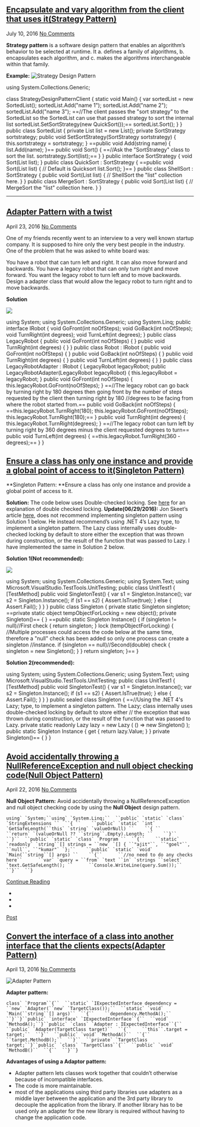 ## [Encapsulate and vary algorithm from the client that uses it(Strategy Pattern)](http://ajitgoel.net/encapsulate-vary-algorithm-client-uses-itstrategy-pattern/)

July 10, 2016 [No Comments](http://ajitgoel.net/encapsulate-vary-algorithm-client-uses-itstrategy-pattern/#respond)

**Strategy pattern** is a software design pattern that enables an algorithm’s behavior to be selected at runtime. It
a. defines a family of algorithms,
b. encapsulates each algorithm, and
c. makes the algorithms interchangeable within that family.

**Example:**
![Strategy Design Pattern](http://ajitgoel.net/wp-content/uploads/2016/07/StrategyDesignPattern.jpg)

using System.Collections.Generic;

class StrategyDesignPatternClient
{
    static void Main()
    {
        var sortedList = new SortedList();
        sortedList.Add("name 1");
        sortedList.Add("name 2");
        sortedList.Add("name 3");
        ==//The client passes the "sort strategy" to the SortedList so the SortedList can use that passed strategy to sort the internal list
        sortedList.SetSortStrategy(new QuickSort());==
        sortedList.Sort();
    }
}
public class SortedList
{
    private List<string> list = new List<string>();
    private SortStrategy sortstrategy;
    public void SetSortStrategy(SortStrategy sortstrategy)
    {
        this.sortstrategy = sortstrategy;
    }
    ==public void Add(string name)
    {
        list.Add(name);
    }==
    public void Sort()
    {
        ==//Ask the "SortStrategy" class to sort the list. 
        sortstrategy.Sort(list);==
    }
}
public interface SortStrategy
{
    void Sort(List<string> list);
}
public class QuickSort : SortStrategy
{
    ==public void Sort(List<string> list)
    {
        // Default is Quicksort
        list.Sort(); 
    }==
}
public class ShellSort : SortStrategy
{
    public void Sort(List<string> list)
    {
        // ShellSort the "list" collection here. 
    }
}
public class MergeSort : SortStrategy
{
    public void Sort(List<string> list)
    {
        // MergeSort the "list" collection here. 
    }
}

------

## [Adapter Pattern with a twist](http://ajitgoel.net/adapter-pattern-with-a-twist/)

April 23, 2016 [No Comments](http://ajitgoel.net/adapter-pattern-with-a-twist/#respond)

One of my friends recently went to an interview to a very well known startup company. It is supposed to hire only the very best people in the industry.  One of the problem that he was asked to white board was:

You have a robot that can turn left and right. It can also move forward and backwards. You have a legacy robot that can only turn right and move forward. You want the legacy robot to turn left and to move backwards. Design a adapter class that would allow the legacy robot to turn right and to move backwards.

**Solution**

![](C:\Users\ajitg\AppData\Local\Microsoft\Windows\INetCache\IE\M06XL6SB\AdapterDesignPatternWithATwist[1].jpg)

using System;
using System.Collections.Generic;
using System.Linq;
public interface IRobot
{
    void GoFront(int noOfSteps);
    void GoBack(int noOfSteps);
    void TurnRight(int degrees);
    void TurnLeft(int degrees);
}
public class LegacyRobot
{
    public void GoFront(int noOfSteps)
    {
    }
    public void TurnRight(int degrees)
    {
    }
}
public class Robot : IRobot
{
    public void GoFront(int noOfSteps)
    {
    }
    public void GoBack(int noOfSteps)
    {
    }
    public void TurnRight(int degrees)
    {
    }
    public void TurnLeft(int degrees)
    {
    }
}
public class LegacyRobotAdapter : IRobot
{
    LegacyRobot legacyRobot;
    public LegacyRobotAdapter(LegacyRobot legacyRobot)
    {
        this.legacyRobot = legacyRobot;
    }
    public void GoFront(int noOfSteps)
    {
        this.legacyRobot.GoFront(noOfSteps);
    }
   ==//The legacy robot can go back by turning right by 180 degrees then going front by the number of steps requested by the client then turning right by 180 //degrees to be facing from where the robot started from.==
    public void GoBack(int noOfSteps)
    {
        ==this.legacyRobot.TurnRight(180);
        this.legacyRobot.GoFront(noOfSteps);
        this.legacyRobot.TurnRight(180);==
    }
    public void TurnRight(int degrees)
    {
        this.legacyRobot.TurnRight(degrees);
    }
	==//The legacy robot can turn left by turning right by 360 degrees minus the client requested degrees to turn==
    public void TurnLeft(int degrees)
    {
        ==this.legacyRobot.TurnRight(360 - degrees);==
    }
}

## [Ensure a class has only one instance and provide a global point of access to it(Singleton Pattern)](http://ajitgoel.net/ensure-a-class-has-only-one-instance-and-provide-a-global-point-of-access-to-itsingleton-pattern/)

**Singleton Pattern: **Ensure a class has only one instance and provide a global point of access to it.

**Solution:**
The code below uses Double-checked locking. See [here](http://en.wikipedia.org/wiki/Double-checked_locking) for an explanation of double checked locking.
**Update(06/29/2016):**
Jon Skeet’s article [here](http://csharpindepth.com/Articles/General/Singleton.aspx), does not recommend implementing singleton pattern using Solution 1 below.
He instead recommend’s using .NET 4’s Lazy type, to implement a singleton pattern. The Lazy class internally uses double-checked locking by default to store either the exception that was thrown during construction, or the result of the function that was passed to Lazy.
I have implemented the same in Solution 2 below.

**Solution 1(Not recommended):**

![](C:\Users\ajitg\AppData\Local\Microsoft\Windows\INetCache\IE\M06XL6SB\SingletonDesignPattern-2[1].jpg)



using System;
using System.Collections.Generic;
using System.Text;
using Microsoft.VisualStudio.TestTools.UnitTesting;
public class UnitTest1
{
        [TestMethod]
        public void SingletonTest()
        {
            var s1 = Singleton.Instance();
            var s2 = Singleton.Instance();
            if (s1 == s2)
           {
            Assert.IsTrue(true);
        }
        else
        {
            Assert.Fail();
        }
    }
}
public class Singleton
{
    private static Singleton singleton;
    ==private static object tempObjectForLocking = new object();
    private Singleton()==
    {
    }
     ==public static Singleton Instance()
     {
            if (singleton != null)//First check
            {
                return singleton;
            }
            lock (tempObjectForLocking)
            {
                //Multiple processes could access the code below at the same time, therefore a "null" check has been added so only one process can create a singleton //instance. 
                if (singleton == null)//Second(double) check
                {
                    singleton = new Singleton();
                }
            }
            return singleton;
     }==
}

**Solution 2(recommended):**

using System;
using System.Collections.Generic;
using System.Text;
using Microsoft.VisualStudio.TestTools.UnitTesting;
public class UnitTest1
{
        [TestMethod]
        public void SingletonTest()
        {
            var s1 = Singleton.Instance();
            var s2 = Singleton.Instance();
            if (s1 == s2)
            {
                Assert.IsTrue(true);
            }
            else
            {
                Assert.Fail();
            }
        }
}
public sealed class Singleton
{
   ==//Using the .NET 4's Lazy<T>; type, to implement a singleton pattern. The Lazy<T>; class internally uses double-checked locking by default to  store either // the exception that was thrown during construction, or the result of the function that was passed to Lazy<T>.
	private static readonly Lazy<Singleton> lazy = new Lazy<Singleton>
	(
	  () => new Singleton()
	);    
	public static Singleton Instance 
	{ 
	  get
	  { 
    	return lazy.Value; 
	  } 
	}
	private Singleton()==
	{
	}
}

## [Avoid accidentally throwing a NullReferenceException and null object checking code(Null Object Pattern)](http://ajitgoel.net/avoid-accidentally-throwing-a-nullreferenceexception-and-null-object-checking-codenull-object-pattern/)

April 22, 2016 [No Comments](http://ajitgoel.net/avoid-accidentally-throwing-a-nullreferenceexception-and-null-object-checking-codenull-object-pattern/#respond)

**Null Object Pattern:**
Avoid accidentally throwing a NullReferenceException and null object checking code by using the **Null Object** design pattern.

```
using` `System;``using` `System.Linq;``  ``public` `static` `class` `StringExtensions ``  ``{ ``    ``public` `static` `int` `GetSafeLength(``this` `string` `valueOrNull) ``    ``{ ``      ``return` `(valueOrNull ?? ``string``.Empty).Length; ``    ``}``  ``}``  ``public` `static` `class` `Program ``  ``{``    ``static` `readonly` `string``[] strings = ``new` `[] { ``"ajit"``, ``"goel"``, ``null``, ``"kumar"` `};``    ``public` `static` `void` `Main(``string``[] args) ``    ``{``      ``//no need to do any checks here``      ``var` `query = ``from` `text ``in` `strings ``select` `text.GetSafeLength(); ``      ``Console.WriteLine(query.Sum());``    ``}``  ``}
```

[Continue Reading](http://ajitgoel.net/avoid-accidentally-throwing-a-nullreferenceexception-and-null-object-checking-codenull-object-pattern/)

- 
- 
- 

[Post](http://ajitgoel.net/category/post/)

## [Convert the interface of a class into another interface that the clients expects(Adapter Pattern)](http://ajitgoel.net/convert-the-interface-of-a-class-into-another-interface-that-the-clients-expectsadapter-pattern/)

April 13, 2016 [No Comments](http://ajitgoel.net/convert-the-interface-of-a-class-into-another-interface-that-the-clients-expectsadapter-pattern/#respond)

![Adapter Pattern](http://blog-goel.rhcloud.com/wp-content/uploads/2016/04/AdapterPattern-300x155.jpg)

**Adapter pattern:**

```
class` `Program``{``  ``static` `IExpectedInterface dependency = ``new` `Adapter(``new` `TargetClass());``  ``static` `void` `Main(``string``[] args)``  ``{``    ``dependency.MethodA();``  ``}``}``public` `interface` `IExpectedInterface``{``  ``void` `MethodA();``}``public` `class` `Adapter : IExpectedInterface``{``  ``public` `Adapter(TargetClass target)``  ``{``    ``this``.target = target;``  ``}``  ``public` `void` `MethodA()``  ``{``    ``target.MethodB();``  ``}``  ``private` `TargetClass target;``}``public` `class` `TargetClass``{``  ``public` `void` `MethodB()``  ``{``  ``}``}
```

**Advantages of using a Adaptor pattern:**

- Adapter pattern lets classes work together that couldn’t otherwise because of incompatible interfaces.
- The code is more maintainable.
- most of the applications using third party libraries use adapters as a middle layer between the application and the 3rd party library to decouple the application from the library. If another library has to be used only an adapter for the new library is required without having to change the application code.